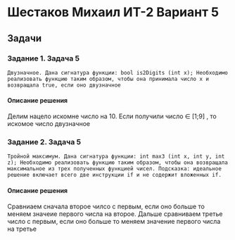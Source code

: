# Шестаков Михаил ИТ-2 Вариант 5


## Задачи

### Задание 1. Задача 5

`Двузначное.
Дана сигнатура функции: bool is2Digits (int x);
Необходимо реализовать функцию таким образом, чтобы она принимала число
x и возвращала true, если оно двузначное
`

#### Описание решения

Делим нацело искомне число на 10. Если получили число ∈ [1;9] , то искомое число двузначное

### Задание 2. Задача 5

`Тройной максимум.
Дана сигнатура функции: int max3 (int x, int y, int z);
Необходимо реализовать функцию таким образом, чтобы она возвращала
максимальное из трех полученных функцией чисел. Подсказка: идеальное
решение включает всего две инструкции if и не содержит вложенных if.
`

#### Описание решения

Сравниаем сначала второе чилсо с первым, если оно больше то меняем значеие первого числа на второе.
Дальше сравниваем третье число с первым, если оно больше то меняем значение первого числа на третье
